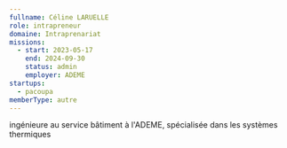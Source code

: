 ```yaml
---
fullname: Céline LARUELLE
role: intrapreneur
domaine: Intraprenariat
missions:
  - start: 2023-05-17
    end: 2024-09-30
    status: admin
    employer: ADEME
startups:
  - pacoupa
memberType: autre
---
```


ingénieure au service bâtiment à l'ADEME, spécialisée dans les systèmes thermiques
